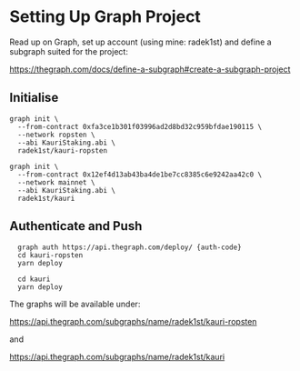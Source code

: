 # Setting Up Graph Project

Read up on Graph, set up account (using mine: radek1st) and define a subgraph suited for the project:

https://thegraph.com/docs/define-a-subgraph#create-a-subgraph-project

## Initialise

```
graph init \
  --from-contract 0xfa3ce1b301f03996ad2d8bd32c959bfdae190115 \
  --network ropsten \
  --abi KauriStaking.abi \
  radek1st/kauri-ropsten

graph init \
  --from-contract 0x12ef4d13ab43ba4de1be7cc8385c6e9242aa42c0 \
  --network mainnet \
  --abi KauriStaking.abi \
  radek1st/kauri
```  

## Authenticate and Push

```
  graph auth https://api.thegraph.com/deploy/ {auth-code}
  cd kauri-ropsten
  yarn deploy

  cd kauri
  yarn deploy
```

The graphs will be available under:

https://api.thegraph.com/subgraphs/name/radek1st/kauri-ropsten

and

https://api.thegraph.com/subgraphs/name/radek1st/kauri

